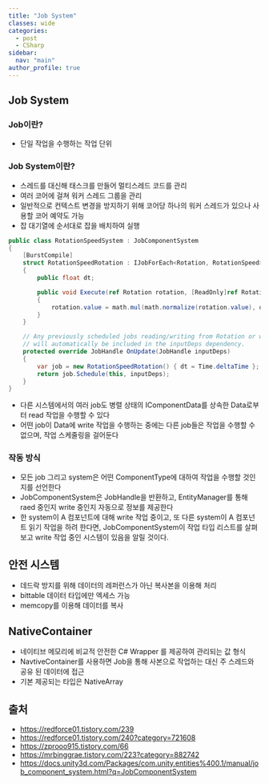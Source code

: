 ```yaml
---
title: "Job System"
classes: wide
categories: 
  - post
  - CSharp
sidebar:
  nav: "main"
author_profile: true
---
```

   
## Job System

### Job이란?
* 단일 작업을 수행하는 작업 단위

### Job System이란?
* 스레드를 대신해 태스크를 만들어 멀티스레드 코드를 관리
* 여러 코어에 걸쳐 워커 스레드 그룹을 관리
* 일반적으로 컨텍스트 변경을 방지하기 위해 코어당 하나의 워커 스레드가 있으나 사용할 코어 예약도 가능
* 잡 대기열에 순서대로 잡을 배치하여 실행

```csharp
public class RotationSpeedSystem : JobComponentSystem
{
    [BurstCompile]
    struct RotationSpeedRotation : IJobForEach<Rotation, RotationSpeed>
    {
        public float dt;

        public void Execute(ref Rotation rotation, [ReadOnly]ref RotationSpeed speed)
        {
            rotation.value = math.mul(math.normalize(rotation.value), quaternion.axisAngle(math.up(), speed.speed * dt));
        }
    }

    // Any previously scheduled jobs reading/writing from Rotation or writing to RotationSpeed 
    // will automatically be included in the inputDeps dependency.
    protected override JobHandle OnUpdate(JobHandle inputDeps)
    {
        var job = new RotationSpeedRotation() { dt = Time.deltaTime };
        return job.Schedule(this, inputDeps);
    } 
}
```

* 다른 시스템에서의 여러 job도 병렬 상태의 IComponentData를 상속한 Data로부터 read 작업을 수행할 수 있다
* 어떤 job이 Data에 write 작업을 수행하는 중에는 다른 job들은 작업을 수행할 수 없으며, 작업 스케줄링을 걸어둔다

### 작동 방식
* 모든 job 그리고 system은 어떤 ComponentType에 대하여 작업을 수행할 것인지를 선언한다
* JobComponentSystem은 JobHandle을 반환하고, EntityManager를 통해 raed 중인지 write 중인지 자동으로 정보를 제공한다
* 한 system이 A 컴포넌트에 대해 write 작업 중이고, 또 다른 system이 A 컴포넌트 읽기 작업을 하려 한다면, JobComponentSystem이 작업 타입 리스트를 살펴보고 write 작업 중인 시스템이 있음을 알릴 것이다.

## 안전 시스템
* 데드락 방지를 위해 데이터의 레퍼런스가 아닌 복사본을 이용해 처리
* bittable 데이터 타입에만 엑세스 가능
* memcopy를 이용해 데이터를 복사
  
## NativeContainer 
* 네이티브 메모리에 비교적 안전한 C# Wrapper 를 제공하여 관리되는 값 형식
* NavtiveContainer를 사용하면 Job을 통해 사본으로 작업하는 대신 주 스레드와 공유 된 데이터에 접근
* 기본 제공되는 타입은 NativeArray<T>

## 출처
* <https://redforce01.tistory.com/239>
* <https://redforce01.tistory.com/240?category=721608>
* <https://zprooo915.tistory.com/66>
* <https://mrbinggrae.tistory.com/223?category=882742>
* <https://docs.unity3d.com/Packages/com.unity.entities%400.1/manual/job_component_system.html?q=JobComponentSystem>